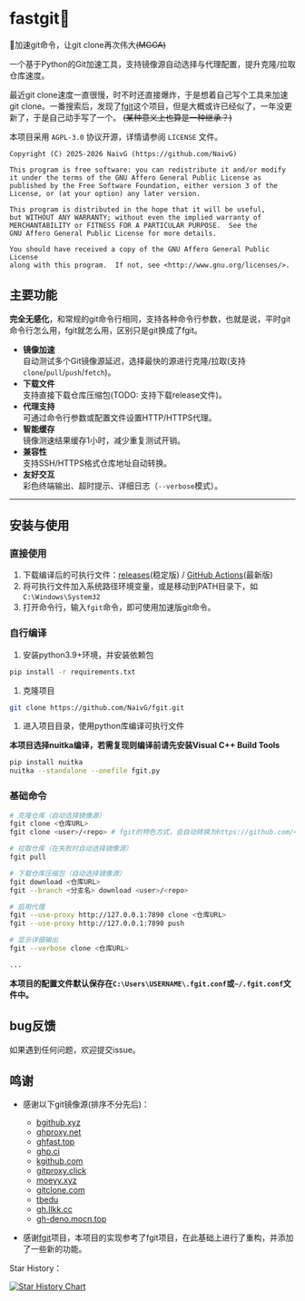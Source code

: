 # fastgit🚀

🚀加速git命令，让git clone再次伟大<s>(MGGA)</s>

一个基于Python的Git加速工具，支持镜像源自动选择与代理配置，提升克隆/拉取仓库速度。

最近git clone速度一直很慢，时不时还直接爆炸，于是想着自己写个工具来加速git clone。一番搜索后，发现了[fgit](https://github.com/fastgh/fgit)这个项目，但是大概或许已经似了，一年没更新了，于是自己动手写了一个。 <s>(某种意义上也算是一种继承？)</s>

本项目采用 `AGPL-3.0` 协议开源，详情请参阅 `LICENSE` 文件。

    Copyright (C) 2025-2026 NaivG (https://github.com/NaivG)

    This program is free software: you can redistribute it and/or modify
    it under the terms of the GNU Affero General Public License as
    published by the Free Software Foundation, either version 3 of the
    License, or (at your option) any later version.

    This program is distributed in the hope that it will be useful,
    but WITHOUT ANY WARRANTY; without even the implied warranty of
    MERCHANTABILITY or FITNESS FOR A PARTICULAR PURPOSE.  See the
    GNU Affero General Public License for more details.

    You should have received a copy of the GNU Affero General Public License
    along with this program.  If not, see <http://www.gnu.org/licenses/>.


## 主要功能

**完全无感化**，和常规的git命令行相同，支持各种命令行参数，也就是说，平时git命令行怎么用，fgit就怎么用，区别只是git换成了fgit。

- **镜像加速**  
  自动测试多个Git镜像源延迟，选择最快的源进行克隆/拉取(支持`clone`/`pull`/`push`/`fetch`)。
- **下载文件**  
  支持直接下载仓库压缩包(TODO: 支持下载release文件)。
- **代理支持**  
  可通过命令行参数或配置文件设置HTTP/HTTPS代理。
- **智能缓存**  
  镜像测速结果缓存1小时，减少重复测试开销。
- **兼容性**  
  支持SSH/HTTPS格式仓库地址自动转换。
- **友好交互**  
  彩色终端输出、超时提示、详细日志（`--verbose`模式）。

---

## 安装与使用

### 直接使用

1. 下载编译后的可执行文件：[releases](https://github.com/NaivG/fastgit/releases)(稳定版)  / [GitHub Actions](https://github.com/NaivG/fastgit/actions)(最新版)
2. 将可执行文件加入系统路径环境变量，或是移动到PATH目录下，如`C:\Windows\System32`
3. 打开命令行，输入`fgit`命令，即可使用加速版git命令。

### 自行编译

1. 安装python3.9+环境，并安装依赖包
   
```bash
pip install -r requirements.txt
```

1. 克隆项目
   
```bash
git clone https://github.com/NaivG/fgit.git
```

1. 进入项目目录，使用python库编译可执行文件
   
**本项目选择nuitka编译，若需复现则编译前请先安装Visual C++ Build Tools**

```bash
pip install nuitka
nuitka --standalone --onefile fgit.py
```


### 基础命令
```bash
# 克隆仓库（自动选择镜像源）
fgit clone <仓库URL>
fgit clone <user>/<repo> # fgit的特色方式，会自动转换为https://github.com/<user>/<repo>

# 拉取仓库（在失败时自动选择镜像源）
fgit pull

# 下载仓库压缩包（自动选择镜像源）
fgit download <仓库URL>
fgit --branch <分支名> download <user>/<repo>

# 启用代理
fgit --use-proxy http://127.0.0.1:7890 clone <仓库URL>
fgit --use-proxy http://127.0.0.1:7890 push

# 显示详细输出
fgit --verbose clone <仓库URL>

...
```

**本项目的配置文件默认保存在`C:\Users\USERNAME\.fgit.conf`或`~/.fgit.conf`文件中。**

## bug反馈

如果遇到任何问题，欢迎提交issue。

## 鸣谢

- 感谢以下git镜像源(排序不分先后)：
  - [bgithub.xyz](https://bgithub.xyz)
  - [ghproxy.net](https://ghproxy.net)
  - [ghfast.top](https://ghfast.top)
  - [ghp.ci](https://ghp.ci)
  - [kgithub.com](https://kkgithub.com)
  - [gitproxy.click](https://gitproxy.click)
  - [moeyy.xyz](https://github.moeyy.xyz)
  - [gitclone.com](https://gitclone.com)
  - [tbedu](https://github.tbedu.top)
  - [gh.llkk.cc](https://gh.llkk.cc)
  - [gh-deno.mocn.top](https://gh-deno.mocn.top)

- 感谢[fgit](https://github.com/fastgh/fgit)项目，本项目的实现参考了fgit项目，在此基础上进行了重构，并添加了一些新的功能。


Star History：

[![Star History Chart](https://api.star-history.com/svg?repos=NaivG/fastgit&type=Date)](https://star-history.com/#NaivG/fastgit&Date)